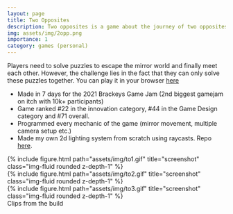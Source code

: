 ```yaml
---
layout: page
title: Two Opposites
description: Two opposites is a game about the journey of two opposites (characters with mirrored controls) separated by a mirror.
img: assets/img/2opp.png
importance: 1
category: games (personal)
---
```

Players need to solve puzzles to escape the mirror world and finally meet each other. However, the challenge lies in the fact that they can only solve these puzzles together. You can play it in your browser [here](https://makra.itch.io/two-opposites)
* Made in 7 days for the 2021 Brackeys Game Jam (2nd biggest gamejam on itch with 10k+ participants)
* Game ranked #22 in the innovation category, #44 in the Game Design category and #71 overall.
* Programmed every mechanic of the game (mirror movement, multiple camera setup etc.)
* Made my own 2d lighting system from scratch using raycasts. Repo [here](https://pastebin.com/6biXjsUp).

<div class="row">
    <div class="col-sm mt-3 mt-md-0">
        {% include figure.html path="assets/img/to1.gif" title="screenshot" class="img-fluid rounded z-depth-1" %}
    </div>
    <div class="col-sm mt-3 mt-md-0">
        {% include figure.html path="assets/img/to2.gif" title="screenshot" class="img-fluid rounded z-depth-1" %}
    </div>
    <div class="col-sm mt-3 mt-md-0">
        {% include figure.html path="assets/img/to3.gif" title="screenshot" class="img-fluid rounded z-depth-1" %}
    </div>
</div>
<div class="caption">
    Clips from the build
</div>